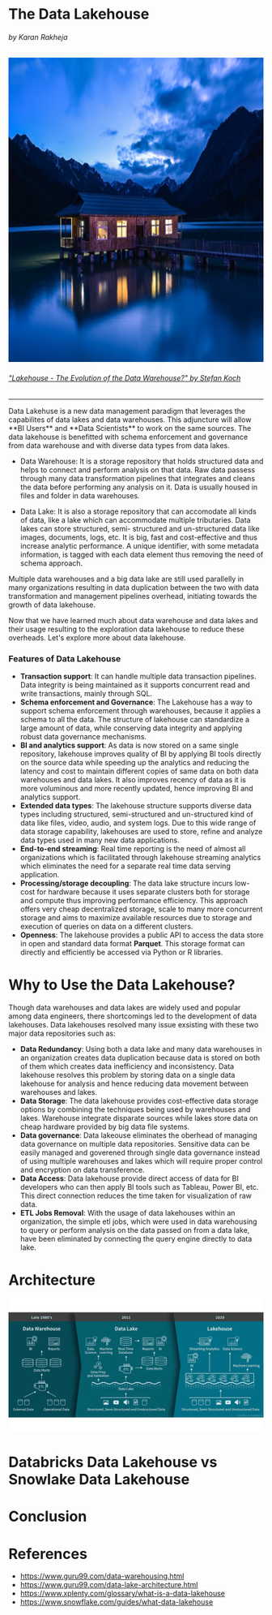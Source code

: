 # The Data Lakehouse

###### by Karan Rakheja


<img src="images\lakehouse.jpg" alt="drawing" height="600"/>

###### ["Lakehouse - The Evolution of the Data Warehouse?" by Stefan Koch](https://www.stefanko.ch/en/post/lakehouse/)
---
<p style="text-align: left; width: 100%;" >
Data Lakehuse is a new data management paradigm that leverages the capabilites of data lakes and data warehouses. This adjuncture will allow **BI Users** and **Data Scientists** to work on the same sources. The data lakehouse is benefitted with schema enforcement and governance from data warehouse and with diverse data types from data lakes.

* Data Warehouse: It is a storage repository that holds structured data and helps to connect and perform analysis on that data. Raw data passess through many data transformation pipelines that integrates and cleans the data before performing any analysis on it. Data is usually housed in files and folder in data warehouses.

* Data Lake: It is also a storage repository that can accomodate all kinds of data, like a lake which can accommodate multiple tributaries. Data lakes can store structured, semi- structured and un-structured data like images, documents, logs, etc. It is big, fast and cost-effective and thus increase analytic performance. A unique identifier, with some metadata information, is tagged with each data element thus removing the need of schema approach.


Multiple data warehouses and a big data lake are still used parallelly in many organizations resulting in data duplication between the two with data transformation and management pipelines overhead, initiating towards the growth of data lakehouse.
  
Now that we have learned much about data warehouse and data lakes and their usage resulting to the exploration data lakehouse to reduce these overheads. Let's explore more about data lakehouse. 

### Features of Data Lakehouse

* **Transaction support**: It can handle multiple data transaction pipelines. Data integrity is being maintained as it supports concurrent read and write transactions, mainly through SQL.
* **Schema enforcement and Governance**: The Lakehouse has a way to support schema enforcement through warehouses, because it applies a schema to all the data. The structure of lakehouse can standardize a large amount of data, while conserving data integrity and applying robust data governance mechanisms.
* **BI and analytics support**: As data is now stored on a same single repository, lakehouse improves quality of BI by applying BI tools directly on the source data while speeding up the analytics and reducing the latency and cost to maintain different copies of same data on both data warehouses and data lakes. It also improves recency of data as it is more voluminous and more recently updated, hence improving BI and analytics support.
* **Extended data types**: The lakehouse structure supports diverse data types including structured, semi-structured and un-structured kind of data like files, video, audio, and system logs. Due to this wide range of data storage capability, lakehouses are used to store, refine and analyze data types used in many new data applications.
* **End-to-end streaming**: Real time reporting is the need of almost all organizations which is facilitated through lakehouse streaming analytics which eliminates the need for a separate real time data serving application.
* **Processing/storage decoupling**: The data lake structure incurs low-cost for hardware because it uses separate clusters both for storage and compute thus improving performance efficiency. This approach offers very cheap decentralized storage, scale to many more concurrent storage and aims to maximize available resources due to storage and execution of queries on data on a different clusters.
* **Openness**: The lakehouse provides a public API to access the data store in open and standard data format **Parquet**. This storage format can directly and efficiently be accessed via Python or R libraries.

</p>

# Why to Use the Data Lakehouse?

<p style="text-align: left;">
Though data warehouses and data lakes are widely used and popular among data engineers, there shortcomings led to the development of data lakehouses. Data lakehouses resolved many issue exsisting with these two major data repositories such as:

* **Data Redundancy**: Using both a data lake and many data warehouses in an organization creates data duplication because data is stored on both of them which creates data  inefficiency and inconsistency. Data lakehouse resolves this problem by storing data on a single data lakehouse for analysis and hence reducing data movement between warehouses and lakes.
* **Data Storage**: The data lakehouse provides cost-effective data storage options by combining the techniques being used by warehouses and lakes. Warehouse integrate disparate sources while lakes store data on cheap hardware provided by big data file systems.
* **Data governance**: Data lakeouse eliminates the oberhead of managing data governance on multiple data repositories. Sensitive data can be easily managed and goverened through single data governance instead of using multiple warehouses and lakes which will require proper control and encryption on data transference.
* **Data Access**: Data lakehouse provide direct access of data for BI developers who can then apply BI tools such as Tableau, Power BI, etc. This direct connection reduces the time taken for visualization of raw data.
* **ETL Jobs Removal**: With the usage of data lakehouses within an organization, the simple etl jobs, which were used in data warehousing to query or perform analysis on the data passed on from a data lake, have been eliminated by connecting the query engine directly to data lake.


</p>


# Architecture

<img src="images\Data-Lakehouse-Architecture.png" alt="drawing"/>

# Databricks Data Lakehouse vs Snowlake Data Lakehouse

<p style="text-align: left;">


</p>

# Conclusion

<p style="text-align: left;">


</p>

# References

* https://www.guru99.com/data-warehousing.html
* https://www.guru99.com/data-lake-architecture.html
* https://www.xplenty.com/glossary/what-is-a-data-lakehouse
* https://www.snowflake.com/guides/what-data-lakehouse
